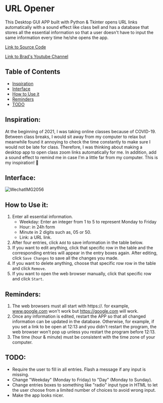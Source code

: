# URL Opener

This Desktop GUI APP built with Python & Tkinter opens URL links automatically with a sound effect like class bell and has a database that stores all the essential information so that a user doesn't have to input the same information every time he/she opens the app. 

[Link to Source Code](https://github.com/bradtraversy/part_manager)

[Link to Brad's Youtube Channel](https://www.youtube.com/user/TechGuyWeb)

## Table of Contents
- [Inspiration](#insipiration)
- [Interface](#interface)
- [How to Use it](#how-to-use-it)
- [Reminders](#reminders)
- [TODO](#todo)

## Inspiration:
At the beginning of 2021, I was taking online classes because of COVID-19. Between class breaks, I would sit away from my computer to relax but meanwhile found it annoying to check the time constantly to make sure I would not be late for class. Therefore, I was thinking about making a desktop app to open class zoom links automatically for me. In addition, add a sound effect to remind me in case I'm a little far from my computer. This is my inspiration! :star2:

## Interface:
  ![WechatIMG2056](https://user-images.githubusercontent.com/71456398/114523986-671e1c80-9c77-11eb-8f3e-5e763d129563.jpeg)

## How to Use it:
  1. Enter all essential information. 
     - Weekday: Enter an integer from 1 to 5 to represent Monday to Friday 
     - Hour: in 24h form
     - Minute in 2 digits such as, 05 or 50. 
     - Link: a URL link.
  2. After four entries, click <code>Add</code> to save information in the table below. 
  3. If you want to edit anything, click that specific row in the table and the corresponding entries will appear in the entry boxes again. After editing, click <code>Save Changes</code> to save all the changes you made. 
  4. If you want to delete anything, choose that specific row row in the table and click <code>Remove</code>. 
  5. If you want to open the web browser manually, click that specific row and click <code>Start</code>. 

## Reminders:
  1. The web browsers must all start with https://. for example, www.google.com won't work but https://google.com will work. 
  2. Once any information is edited, restart the APP so that all changed information can be updated in the database. Otherwise, for example, if you set a link to be open at 12:13 and you didn't restart the program, the web browser won't pop up unless you restart the program before 12:13. 
  3. The time (hour & minute) must be consistent with the time zone of your computer.  

## TODO:
- Require the user to fill in all entries. Flash a message if any input is missing.
- Change "Weekday" (Monday to Friday) to "Day" (Monday to Sunday). 
- Change entries boxes to something like "radio" input type in HTML to let the user choose from a limited number of choices to avoid wrong input. 
- Make the app looks nicer.
